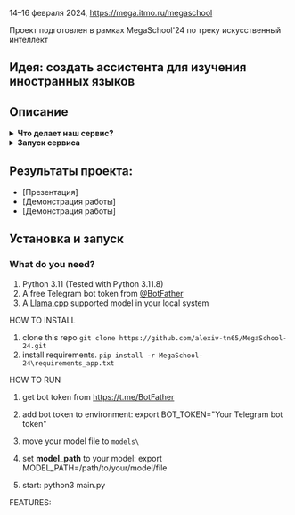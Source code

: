 14–16 февраля 2024, https://mega.itmo.ru/megaschool

Проект подготовлен в рамках MegaSchool'24 по треку искусственный интеллект

## Идея: создать ассистента для изучения иностранных языков

## Описание

<details><summary><b>Что делает наш сервис?</b></summary>

</details>

<details><summary><b>Запуск сервиса</b></summary>


</details>


## Результаты проекта:

- [Презентация]
- [Демонстрация работы]
- [Демонстрация работы]

## Установка и запуск


### What do you need? 
1. Python 3.11 (Tested with Python 3.11.8)
2. A free Telegram bot token from [@BotFather](https://t.me/BotFather)
3. A [Llama.cpp](https://github.com/ggerganov/llama.cpp) supported model in your local system

HOW TO INSTALL
1) clone this repo  `git clone https://github.com/alexiv-tn65/MegaSchool-24.git`
2) install requirements.  `pip install -r MegaSchool-24\requirements_app.txt`


HOW TO RUN
1) get bot token from https://t.me/BotFather
2) add bot token to environment:
export BOT_TOKEN="Your Telegram bot token"

3) move your model file to `models\`
4) set **model_path** to your model: 
export MODEL_PATH=/path/to/your/model/file

5) start: python3 main.py

FEATURES: